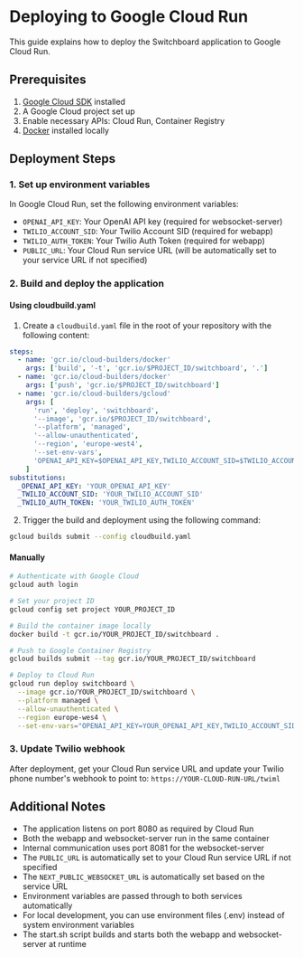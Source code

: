 # Deploying to Google Cloud Run

This guide explains how to deploy the Switchboard application to Google Cloud Run.

## Prerequisites

1. [Google Cloud SDK](https://cloud.google.com/sdk/docs/install) installed
2. A Google Cloud project set up
3. Enable necessary APIs: Cloud Run, Container Registry
4. [Docker](https://docs.docker.com/get-docker/) installed locally

## Deployment Steps

### 1. Set up environment variables

In Google Cloud Run, set the following environment variables:
- `OPENAI_API_KEY`: Your OpenAI API key (required for websocket-server)
- `TWILIO_ACCOUNT_SID`: Your Twilio Account SID (required for webapp)
- `TWILIO_AUTH_TOKEN`: Your Twilio Auth Token (required for webapp)
- `PUBLIC_URL`: Your Cloud Run service URL (will be automatically set to your service URL if not specified)

### 2. Build and deploy the application

#### Using cloudbuild.yaml

1. Create a `cloudbuild.yaml` file in the root of your repository with the following content:

```yaml
steps:
  - name: 'gcr.io/cloud-builders/docker'
    args: ['build', '-t', 'gcr.io/$PROJECT_ID/switchboard', '.']
  - name: 'gcr.io/cloud-builders/docker'
    args: ['push', 'gcr.io/$PROJECT_ID/switchboard']
  - name: 'gcr.io/cloud-builders/gcloud'
    args: [
      'run', 'deploy', 'switchboard',
      '--image', 'gcr.io/$PROJECT_ID/switchboard',
      '--platform', 'managed',
      '--allow-unauthenticated',
      '--region', 'europe-west4',
      '--set-env-vars',
      'OPENAI_API_KEY=$OPENAI_API_KEY,TWILIO_ACCOUNT_SID=$TWILIO_ACCOUNT_SID,TWILIO_AUTH_TOKEN=$TWILIO_AUTH_TOKEN'
    ]
substitutions:
  _OPENAI_API_KEY: 'YOUR_OPENAI_API_KEY'
  _TWILIO_ACCOUNT_SID: 'YOUR_TWILIO_ACCOUNT_SID'
  _TWILIO_AUTH_TOKEN: 'YOUR_TWILIO_AUTH_TOKEN'
```

2. Trigger the build and deployment using the following command:

```bash
gcloud builds submit --config cloudbuild.yaml
```

#### Manually

```bash
# Authenticate with Google Cloud
gcloud auth login

# Set your project ID
gcloud config set project YOUR_PROJECT_ID

# Build the container image locally
docker build -t gcr.io/YOUR_PROJECT_ID/switchboard .

# Push to Google Container Registry
gcloud builds submit --tag gcr.io/YOUR_PROJECT_ID/switchboard

# Deploy to Cloud Run
gcloud run deploy switchboard \
  --image gcr.io/YOUR_PROJECT_ID/switchboard \
  --platform managed \
  --allow-unauthenticated \
  --region europe-wes4 \
  --set-env-vars="OPENAI_API_KEY=YOUR_OPENAI_API_KEY,TWILIO_ACCOUNT_SID=YOUR_TWILIO_ACCOUNT_SID,TWILIO_AUTH_TOKEN=YOUR_TWILIO_AUTH_TOKEN"
```

### 3. Update Twilio webhook

After deployment, get your Cloud Run service URL and update your Twilio phone number's webhook to point to:
`https://YOUR-CLOUD-RUN-URL/twiml`

## Additional Notes

- The application listens on port 8080 as required by Cloud Run
- Both the webapp and websocket-server run in the same container
- Internal communication uses port 8081 for the websocket-server
- The `PUBLIC_URL` is automatically set to your Cloud Run service URL if not specified
- The `NEXT_PUBLIC_WEBSOCKET_URL` is automatically set based on the service URL
- Environment variables are passed through to both services automatically
- For local development, you can use environment files (.env) instead of system environment variables
- The start.sh script builds and starts both the webapp and websocket-server at runtime
